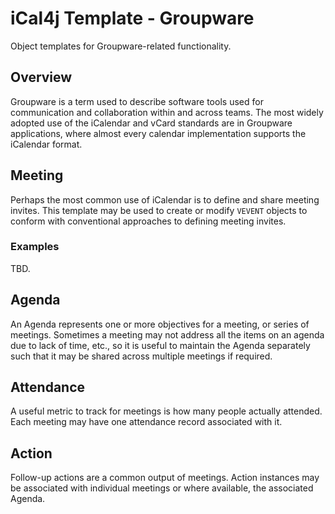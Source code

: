 # iCal4j Template - Groupware

Object templates for Groupware-related functionality.

## Overview

Groupware is a term used to describe software tools used for communication and collaboration within and across teams. The most widely adopted use of
the iCalendar and vCard standards are in Groupware applications, where almost every calendar implementation supports the iCalendar format.

## Meeting

Perhaps the most common use of iCalendar is to define and share meeting invites. This template may be used to create or modify `VEVENT` objects to
conform with conventional approaches to defining meeting invites.

### Examples

TBD.

## Agenda

An Agenda represents one or more objectives for a meeting, or series of meetings. Sometimes a meeting may not
address all the items on an agenda due to lack of time, etc., so it is useful to maintain the Agenda separately
such that it may be shared across multiple meetings if required.

## Attendance

A useful metric to track for meetings is how many people actually attended. Each meeting may have one attendance
record associated with it.

## Action

Follow-up actions are a common output of meetings. Action instances may be associated with individual meetings or
where available, the associated Agenda.
